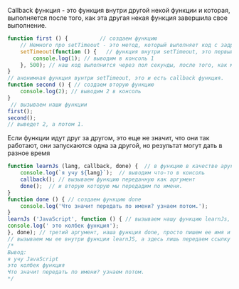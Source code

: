 
Callback функция - это функция внутри другой некой функции и которая, выполняется после того, как эта другая некая функция завершила свое выполнение. 
```javaScript
function first () {          // создаем функцию
    // Немного про setTimeout - это метод, который выполняет код с задрежкой. Первый аргумент это сам код или функция, а второй время через которое выполнится этот код.
    setTimeout(function () {   // функция внутри setTimeout, это первый аргумент, 500 миллисекунд - второй аргумент.
        console.log(1); // выводим в консоль 1
    }, 500); // наш код выполнится через пол секунды, после того, как мы вызовем функцию first
} 
// анонимная функция вунтри setTimeout, это и есть callback функция.
function second () { // создаем вторую функцию
    console.log(2); // выводим 2 в консоль
}
 // вызываем наши функции
first();
second();
// выведет 2, а потом 1.
```
Если функции идут друг за другом, это еще не значит, что они так работают, они запускаются одна за другой, но результат могут дать в разное время
```javaScript
function learnJs (lang, callback, done) {  // в функцию в качестве аругмента, мы можем передать другую функцию.
    console.log(`я учу ${lang}`);  // выводим что-то в консоль
    callback(); // вызываем функцию переданную как аргумент         
    done();  // и вторую которую мы передадим по имени.
}
function done () { // создаем функцию done
    console.log('Что значит передать по имени? узнаем потом.');
}
learnJs ('JavaScript', function () { // вызываем нашу функцию learnJs, в аргумент lang передаем строку, а в аргумент callback передаем анонимную функцию
console.log(' это колбек функция');
}, done); // третий аргумент, наша функция done, просто пишем ее имя и все, без скобок () - скобки только при вызове функции.
// вызываем мы ее внутри функции learnJS, а здесь лишь передаем ссылку на нее.
/*
Вывод:
я учу JavaScript
это колбек функция
Что значит передать по имени? узнаем потом.
*/
```
